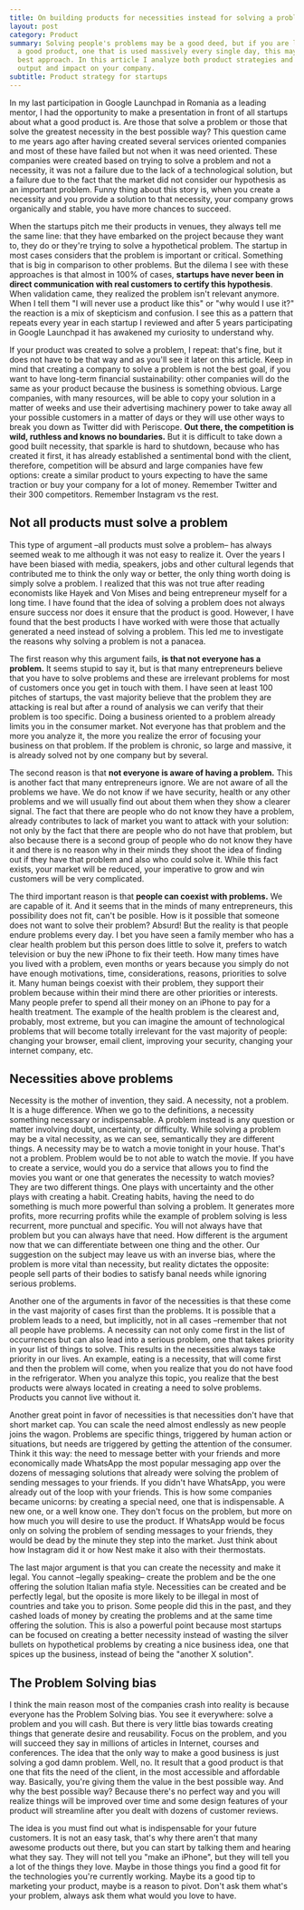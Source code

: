 ```yaml
---
title: On building products for necessities instead for solving a problem
layout: post
category: Product
summary: Solving people's problems may be a good deed, but if you are looking to create
  a good product, one that is used massively every single day, this may be not the
  best approach. In this article I analyze both product strategies and their possible
  output and impact on your company.
subtitle: Product strategy for startups
---
```


In my last participation in Google Launchpad in Romania as a leading mentor, I had the opportunity to make a presentation in front of all startups about what a good product is. Are those that solve a problem or those that solve the greatest necessity in the best possible way? This question came to me years ago after having created several services oriented companies and most of these have failed but not when it was need oriented. These companies were created based on trying to solve a problem and not a necessity, it was not a failure due to the lack of a technological solution, but a failure due to the fact that the market did not consider our hypothesis as an important problem. Funny thing about this story is, when you create a necessity and you provide a solution to that necessity, your company grows organically and stable, you have more chances to succeed.

When the startups pitch me their products in venues, they always tell me the same line: that they have embarked on the project because they want to, they do or they're trying to solve a hypothetical problem. The startup in most cases considers that the problem is important or critical. Something that is big in comparison to other problems. But the dilema I see with these approaches is that almost in 100% of cases, **startups have never been in direct communication with real customers to certify this hypothesis**. When validation came, they realized the problem isn't relevant anymore. When I tell them "I will never use a product like this" or "why would I use it?" the reaction is a mix of skepticism and confusion. I see this as a pattern that repeats every year in each startup I reviewed and after 5 years participating in Google Launchpad it has awakened my curiosity to understand why.

If your product was created to solve a problem, I repeat: that's fine, but it does not have to be that way and as you'll see it later on this article. Keep in mind that creating a company to solve a problem is not the best goal, if you want to have long-term financial sustainability: other companies will do the same as your product because the business is something obvious. Large companies, with many resources, will be able to copy your solution in a matter of weeks and use their advertising machinery power to take away all your possible customers in a matter of days or they will use other ways to break you down as Twitter did with Periscope. **Out there, the competition is wild, ruthless and knows no boundaries.** But it is difficult to take down a good built necessity, that sparkle is hard to shutdown, because who has created it first, it has already established a sentimental bond with the client, therefore, competition will be absurd and large companies have few options: create a similar product to yours expecting to have the same traction or buy your company for a lot of money. Remember Twitter and their 300 competitors. Remember Instagram vs the rest.

## Not all products must solve a problem

This type of argument –all products must solve a problem– has always seemed weak to me although it was not easy to realize it. Over the years I have been biased with media, speakers, jobs and other cultural legends that contributed me to think the only way or better, the only thing worth doing is simply solve a problem. I realized that this was not true after reading economists like Hayek and Von Mises and being entrepreneur myself for a long time. I have found that the idea of solving a problem does not always ensure success nor does it ensure that the product is good. However, I have found that the best products I have worked with were those that actually generated a need instead of solving a problem. This led me to investigate the reasons why solving a problem is not a panacea.

The first reason why this argument fails, **is that not everyone has a problem.** It seems stupid to say it, but is that many entrepreneurs believe that you have to solve problems and these are irrelevant problems for most of customers once you get in touch with them. I have seen at least 100 pitches of startups, the vast majority believe that the problem they are attacking is real but after a round of analysis we can verify that their problem is too specific. Doing a business oriented to a problem already limits you in the consumer market. Not everyone has that problem and the more you analyze it, the more you realize the error of focusing your business on that problem. If the problem is chronic, so large and massive, it is already solved not by one company but by several.

The second reason is that **not everyone is aware of having a problem.** This is another fact that many entrepreneurs ignore. We are not aware of all the problems we have. We do not know if we have security, health or any other problems and we will usually find out about them when they show a clearer signal. The fact that there are people who do not know they have a problem, already contributes to lack of market you want to attack with your solution: not only by the fact that there are people who do not have that problem, but also because there is a second group of people who do not know they have it and there is no reason why in their minds they shoot the idea of finding out if they have that problem and also who could solve it. While this fact exists, your market will be reduced, your imperative to grow and win customers will be very complicated.

The third important reason is that **people can coexist with problems.** We are capable of it. And it seems that in the minds of many entrepreneurs, this possibility does not fit, can't be posible. How is it possible that someone does not want to solve their problem? Absurd! But the reality is that people endure problems every day. I bet you have seen a family member who has a clear health problem but this person does little to solve it, prefers to watch television or buy the new iPhone to fix their teeth. How many times have you lived with a problem, even months or years because you simply do not have enough motivations, time, considerations, reasons, priorities to solve it. Many human beings coexist with their problem, they support their problem because within their mind there are other priorities or interests. Many people prefer to spend all their money on an iPhone to pay for a health treatment. The example of the health problem is the clearest and, probably, most extreme, but you can imagine the amount of technological problems that will become totally irrelevant for the vast majority of people: changing your browser, email client, improving your security, changing your internet company, etc.

## Necessities above problems

Necessity is the mother of invention, they said. A necessity, not a problem. It is a huge difference. When we go to the definitions, a necessity something necessary or indispensable. A problem instead is any question or matter involving doubt, uncertainty, or difficulty. While solving a problem may be a vital necessity, as we can see, semantically they are different things. A necessity may be to watch a movie tonight in your house. That's not a problem. Problem would be to not able to watch the movie. If you have to create a service, would you do a service that allows you to find the movies you want or one that generates the necessity to watch movies? They are two different things. One plays with uncertainty and the other plays with creating a habit. Creating habits, having the need to do something is much more powerful than solving a problem. It generates more profits, more recurring profits while the example of problem solving is less recurrent, more punctual and specific. You will not always have that problem but you can always have that need. How different is the argument now that we can differentiate between one thing and the other. Our suggestion on the subject may leave us with an inverse bias, where the problem is more vital than necessity, but reality dictates the opposite: people sell parts of their bodies to satisfy banal needs while ignoring serious problems.

Another one of the arguments in favor of the necessities is that these come in the vast majority of cases first than the problems. It is possible that a problem leads to a need, but implicitly, not in all cases –remember that not all people have problems. A necessity can not only come first in the list of occurrences but can also lead into a serious problem, one that takes priority in your list of things to solve. This results in the necessities always take priority in our lives. An example, eating is a necessity, that will come first and then the problem will come, when you realize that you do not have food in the refrigerator. When you analyze this topic, you realize that the best products were always located in creating a need to solve problems. Products you cannot live without it.

Another great point in favor of necessities is that necessities don't have that short market cap. You can scale the need almost endlessly as new people joins the wagon. Problems are specific things, triggered by human action or situations, but needs are triggered by getting the attention of the consumer. Think it this way: the need to message better with your friends and more economically made WhatsApp the most popular messaging app over the dozens of messaging solutions that already were solving the problem of sending messages to your friends. If you didn't have WhatsApp, you were already out of the loop with your friends. This is how some companies became unicorns: by creating a special need, one that is indispensable. A new one, or a well know one. They don't focus on the problem, but more on how much you will desire to use the product. If WhatsApp would be focus only on solving the problem of sending messages to your friends, they would be dead by the minute they step into the market. Just think about how Instagram did it or how Nest make it also with their thermostats.

The last major argument is that you can create the necessity and make it legal. You cannot –legally speaking– create the problem and be the one offering the solution Italian mafia style. Necessities can be created and be perfectly legal, but the oposite is more likely to be illegal in most of countries and take you to prison. Some people did this in the past, and they cashed loads of money by creating the problems and at the same time offering the solution. This is also a powerful point because most startups can be focused on creating a better necessity instead of wasting the silver bullets on hypothetical problems by creating a nice business idea, one that spices up the business, instead of being the "another X solution".

## The Problem Solving bias

I think the main reason most of the companies crash into reality is because everyone has the Problem Solving bias. You see it everywhere: solve a problem and you will cash. But there is very little bias towards creating things that generate desire and reusability. Focus on the problem, and you will succeed they say in millions of articles in Internet, courses and conferences. The idea that the only way to make a good business is just solving a god damn problem. Well, no. It result that a good product is that one that fits the need of the client, in the most accessible and affordable way. Basically, you're giving them the value in the best possible way. And why the best possible way? Because there's no perfect way and you will realize things will be improved over time and some design features of your product will streamline after you dealt with dozens of customer reviews.

The idea is you must find out what is indispensable for your future customers. It is not an easy task, that's why there aren't that many awesome products out there, but you can start by talking them and hearing what they say. They will not tell you "make an iPhone", but they will tell you a lot of the things they love. Maybe in those things you find a good fit for the technologies you're currently working. Maybe its a good tip to marketing your product, maybe is a reason to pivot. Don't ask them what's your problem, always ask them what would you love to have.